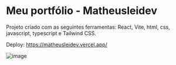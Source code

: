 # Meu portfólio - Matheusleidev

Projeto criado com as seguintes ferramentas: React, Vite, html, css, javascript, typescript e Tailwind CSS. 

Deploy: https://matheusleidev.vercel.app/

![image](https://user-images.githubusercontent.com/65515537/210248241-9873030c-7120-48f6-b4dd-a9a21767c50e.png)
